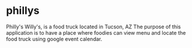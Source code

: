 # phillys
Philly's Willy's, is a food truck located in Tucson, AZ
The purpose of this application is to have a place where foodies can view menu and locate the food truck using google event calendar. 
